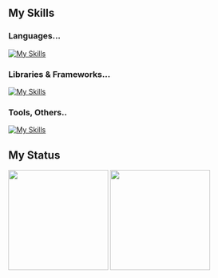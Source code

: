 ## My Skills
### Languages...
[![My Skills](https://skillicons.dev/icons?i=java,swift,ts,ruby)](https://skillicons.dev)

### Libraries & Frameworks...
[![My Skills](https://skillicons.dev/icons?i=react,nextjs,rails,tailwind)](https://skillicons.dev)

### Tools, Others..
[![My Skills](https://skillicons.dev/icons?i=vscode,pnpm,firebase,docker,github)](https://skillicons.dev)

## My Status
<p>
  <img alt="" height="200px" src="https://github-readme-stats.vercel.app/api/top-langs/?username=moguDev&layout=compact&langs_count=8&theme=tokyonight">
  <img alt="" height="200px" src="https://streak-stats.demolab.com/?user=moguDev&theme=tokyonight">
</p>
